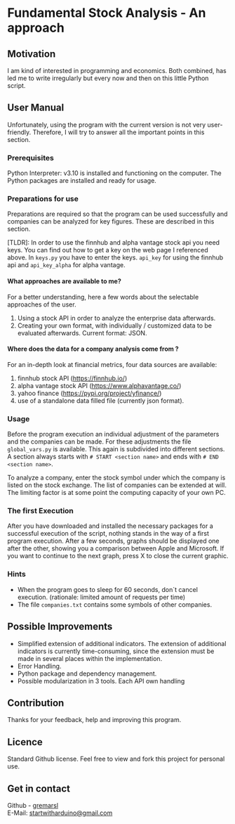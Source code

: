 # Fundamental Stock Analysis - An approach

## Motivation
I am kind of interested in programming and economics. Both combined, has led me to write irregularly but every now and then on this little Python script.

## User Manual
Unfortunately, using the program with the current version is not very user-friendly.
Therefore, I will try to answer all the important points in this section.

### Prerequisites
Python Interpreter: v3.10 is installed and functioning on the computer.
The Python packages are installed and ready for usage.

### Preparations for use
Preparations are required so that the program can be used successfully and companies can be analyzed for key figures. 
These are described in this section. 

[TLDR]: In order to use the finnhub and alpha vantage stock api you need keys. You can find out how to get a key on the web page I referenced above.
In `keys.py` you have to enter the keys. `api_key` for using the finnhub api and `api_key_alpha` for alpha vantage.

#### What approaches are available to me?
For a better understanding, here a few words about the selectable approaches of the user. 
1. Using a stock API in order to analyze the enterprise data afterwards.
2. Creating your own format, with individually / customized data to be evaluated afterwards. Current format: JSON.

#### Where does the data for a company analysis come from ?
For an in-depth look at financial metrics, four data sources are available: 
1. finnhub stock API (https://finnhub.io/)
2. alpha vantage stock API (https://www.alphavantage.co/)
3. yahoo finance (https://pypi.org/project/yfinance/)
4. use of a standalone data filled file (currently json format).


### Usage
Before the program execution an individual adjustment of the parameters and the companies can be made. 
For these adjustments the file `global_vars.py` is available.
This again is subdivided into different sections. A section always starts with `# START <section name>` and ends with `# END <section name>`.

To analyze a company, enter the stock symbol under which the company is listed on the stock exchange. 
The list of companies can be extended at will. The limiting factor is at some point the computing capacity of your own PC.

### The first Execution
After you have downloaded and installed the necessary packages for a successful execution of the script, nothing stands in the way of a first program execution. 
After a few seconds, graphs should be displayed one after the other, showing you a comparison between Apple and Microsoft. 
If you want to continue to the next graph, press X to close the current graphic.

### Hints
* When the program goes to sleep for 60 seconds, don´t cancel execution. (rationale: limited amount of requests per time)
* The file `companies.txt` contains some symbols of other companies.

## Possible Improvements
- Simplified extension of additional indicators. The extension of additional indicators is currently time-consuming, since the extension must be made in several places within the implementation.
- Error Handling.
- Python package and dependency management.
- Possible modularization in 3 tools. Each API own handling

## Contribution
Thanks for your feedback, help and improving this program.

## Licence
Standard Github license. Feel free to view and fork this project for personal use.

## Get in contact 
Github - [gremarsl](https://github.com/gremarsl)\
E-Mail:  [startwitharduino@gmail.com ](startwitharduino@gmail.com)